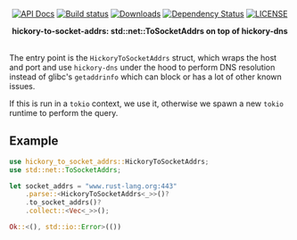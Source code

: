 <div align="center">

[![API Docs](https://docs.rs/hickory-to-socket-addrs/badge.svg)](https://docs.rs/hickory-to-socket-addrs)
[![Build status](https://github.com/amqp-rs/hickory-to-socket-addrs/workflows/Build%20and%20test/badge.svg)](https://github.com/amqp-rs/hickory-to-socket-addrs/actions)
[![Downloads](https://img.shields.io/crates/d/hickory-to-socket-addrs.svg)](https://crates.io/crates/hickory-to-socket-addrs)
[![Dependency Status](https://deps.rs/repo/github/amqp-rs/hickory-to-socket-addrs/status.svg)](https://deps.rs/repo/github/amqp-rs/hickory-to-socket-addrs)
[![LICENSE](https://img.shields.io/badge/license-MIT-blue.svg)](LICENSE)

 <strong>
   hickory-to-socket-addrs: std::net::ToSocketAddrs on top of hickory-dns
 </strong>

</div>

<br />

The entry point is the `HickoryToSocketAddrs` struct, which wraps the host and port and use
`hickory-dns` under the hood to perform DNS resolution instead of glibc's `getaddrinfo` which
can block or has a lot of other known issues.

If this is run in a `tokio` context, we use it, otherwise we spawn a new `tokio` runtime to
perform the query.

## Example

```rust
use hickory_to_socket_addrs::HickoryToSocketAddrs;
use std::net::ToSocketAddrs;

let socket_addrs = "www.rust-lang.org:443"
    .parse::<HickoryToSocketAddrs<_>>()?
    .to_socket_addrs()?
    .collect::<Vec<_>>();

Ok::<(), std::io::Error>(())
```
